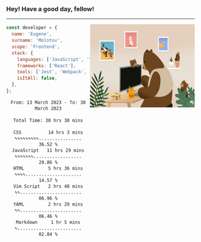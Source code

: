 ### Hey! Have a good day, fellow!
---
<img align='right' alt='GIF' vertical-align='center' src='./src/giphy.gif' width='280px' height='222px'/>

```javascript
const developer = {
  name: 'Eugene',
  surname: 'Molotov',
  scope: 'Frontend',
  stack: {
    languages: ['JavaScript', 'TypeScript'],
    frameworks: ['React'],
    tools: ['Jest', 'Webpack', 'Sass'],
    isItAll: false,
  },
};
```

<div align="center">
<!--START_SECTION:waka-->

```text
From: 13 March 2023 - To: 30 March 2023

Total Time: 38 hrs 30 mins

CSS          14 hrs 3 mins   ✎✎✎✎✎✎✎✎✎................   36.52 %
JavaScript   11 hrs 29 mins  ✎✎✎✎✎✎✎..................   29.86 %
HTML         5 hrs 36 mins   ✎✎✎✎.....................   14.57 %
Vim Script   2 hrs 40 mins   ✎✎.......................   06.96 %
YAML         2 hrs 29 mins   ✎✎.......................   06.46 %
Markdown     1 hr 5 mins     ✎........................   02.84 %
```

<!--END_SECTION:waka-->

